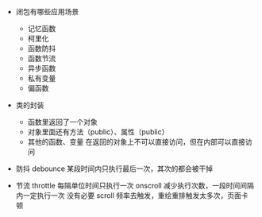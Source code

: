 - 闭包有哪些应用场景

  - 记忆函数
  - 柯里化
  - 函数防抖
  - 函数节流
  - 异步函数
  - 私有变量
  - 偏函数

- 类的封装

  - 函数里返回了一个对象
  - 对象里面还有方法（public）、属性（public）
  - 其他的函数、变量 在返回的对象上不可以直接访问，但在内部可以直接访问

- 防抖 debounce
  某段时间内只执行最后一次，其次的都会被干掉

- 节流 throttle
  每隔单位时间只执行一次
  onscroll 减少执行次数，一段时间间隔内一定执行一次
  没有必要 scroll 频率去触发，重绘重排触发太多次，页面卡顿
